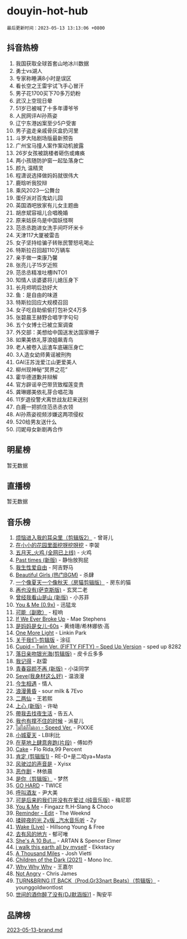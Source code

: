 # douyin-hot-hub

`最后更新时间：2023-05-13 13:13:06 +0800`

## 抖音热榜

1. 我国获取全球首套山地冰川数据
1. 勇士vs湖人
1. 专家称睡满8小时是误区
1. 看长空之王雷宇试飞手心冒汗
1. 男子花1700买下70多万奶粉
1. 武汉上空现日晕
1. 51岁已被喊了十多年谭爷爷
1. 人民网评AI孙燕姿
1. 辽宁东港凶案至少5户受害
1. 男子盗走亲戚骨灰盒扔河里
1. 斗罗大陆剧场版最新预告
1. 广州宝马撞人案作案动机披露
1. 26岁女孩被跳楼者砸伤或瘫痪
1. 两小孩随防护窗一起坠落身亡
1. 颜九 温精灵
1. 程潇说选择做妈妈就很伟大
1. 鹿晗听我狡辩
1. 乘风2023一公舞台
1. 蛋仔派对百鬼幼儿园
1. 英国酒吧放家有儿女主题曲
1. 胡彦斌容祖儿合唱晚婚
1. 原来姑获鸟是中国妖怪啊
1. 范丞丞跑进女洗手间吓坏米卡
1. 天津117大厦被雷击
1. 女子坚持给骗子转账民警怒吼喝止
1. 特斯拉召回超110万辆车
1. 亲手做一束康乃馨
1. 张亮儿子15岁近照
1. 范丞丞精准吐槽INTO1
1. 知情人谈婆婆将儿媳压身下
1. 长月烬明后劲好大
1. 鱼：是自由的味道
1. 特斯拉回应大规模召回
1. 女子吃自助偷偷打包补交4万多
1. 张碧晨王赫野合唱字字句句
1. 五个女博士已被立案调查
1. 外交部：美想给中国送发达国家帽子
1. 如果美依礼芽浪姐飙青鸟
1. 老人被卷入运渣车底碾压身亡
1. 3人造女幼师黄谣被刑拘
1. GAI汪苏泷爱江山更爱美人
1. 柳州现神秘“冥界之花”
1. 霍华德道歉并辩解
1. 官方辟谣辛巴带货致榴莲变贵
1. 龚琳娜美依礼芽合唱花海
1. 11岁退役警犬离世战友赶来送别
1. 白鹿一把抓住范丞丞衣领
1. AI孙燕姿视频涉嫌这两项侵权
1. 520给男友送什么
1. 闫妮母女新剧再合作

## 明星榜

暂无数据

## 直播榜

暂无数据

## 音乐榜

1. [烦恼进入我的耳朵里（剪辑版2）](https://sf3-cdn-tos.douyinstatic.com/obj/tos-cn-ve-2774/osESCgpxnAf0jBeRgDblCpAxn8bQHkAtNPYZao) - 曾哥儿
1. [在小小的花园里面挖呀挖呀挖](https://sf6-cdn-tos.douyinstatic.com/obj/tos-cn-ve-2774/os2adb4RkAEzn5BMQfADFeCEwBoeISLEIHaiBx) - 李袈
1. [五月天_火鸡 (全网已上线)](https://sf6-cdn-tos.douyinstatic.com/obj/tos-cn-ve-2774/oEtOMSQZstjlJ4nfBEgeqN29IbWjkmDBrFtF2C) - 火鸡
1. [Past times (新版)](https://sf6-cdn-tos.douyinstatic.com/obj/tos-cn-ve-2774/o0WCRoIwo7Bfbhu3casaLGNdI6zWAA1MgOXyT1) - 静怡放狗屁
1. [我生性爱自由]() - 阿吉野马
1. [Beautiful Girls (热门BGM)](https://sf3-cdn-tos.douyinstatic.com/obj/tos-cn-ve-2774/osAnWrFEDhzdY58AhSIVW9ebeevMKRrffQMkVQ) - 杀肆
1. [一个像夏天一个像秋天（房猫剪辑版）](https://sf3-cdn-tos.douyinstatic.com/obj/tos-cn-ve-2774/a5a649d88ef0437b918efc8be7005a59) - 房东的猫
1. [再也没有(萨克斯版)]() - 玄冥二老
1. [曾经我看山是山 (新版)](https://sf6-cdn-tos.douyinstatic.com/obj/tos-cn-ve-2774/ok5CBQbnQh6eZTktkPdkQHqJ5BHCzD4e87VuQg) - 小苏菲
1. [You & Me (0.9x)](https://sf3-cdn-tos.douyinstatic.com/obj/tos-cn-ve-2774/oMDBqYBbiA4keBCcQVtqZa6ngD8tQedzAyQvY3) - 迅猛龙
1. [可能（副歌）](https://sf6-cdn-tos.douyinstatic.com/obj/tos-cn-ve-2774/cde1731888894259b333569393c2fb51) - 程响
1. [If We Ever Broke Up](https://sf6-cdn-tos.douyinstatic.com/obj/tos-cn-ve-2774/o8onj5HDk0ImtBmO0URBfeyCDXQJMYkQ1gb8Zy) - Mae Stephens
1. [是妈妈是女儿-60s]() - 黄绮珊/希林娜依·高
1. [One More Light](https://sf3-cdn-tos.douyinstatic.com/obj/tos-cn-ve-2774/okIBCInhecoGOE5h6ZvqCBYtfXCIMQEbgkRKgD) - Linkin Park
1. [关于我们-剪辑版]() - 涂征
1. [Cupid – Twin Ver. (FIFTY FIFTY) – Sped Up Version](https://sf6-cdn-tos.douyinstatic.com/obj/tos-cn-ve-2774/o4b41lHCBEBDPBgkVXnRQkMgNI24lHZmReftkm) - sped up 8282
1. [落日亲吻银光海(剪辑版)]() - 皮卡丘多多
1. [我记得]() - 赵雷
1. [青春容颜不再 (新版)](https://sf6-cdn-tos.douyinstatic.com/obj/tos-cn-ve-2774/oQ4qwOozxA1Nkjkfh1XmRBIEWADUN6ow8sUSrU) - 小柒同学
1. [Seve(我身材这么好)]() - 温浪漫
1. [今生相遇](https://sf3-cdn-tos.douyinstatic.com/obj/tos-cn-ve-2774/bedfd34a62654678ac04ce86e1c19051) - 情人
1. [浪漫黄昏](https://sf6-cdn-tos.douyinstatic.com/obj/tos-cn-ve-2774/a2e4e0b8cf8b4cc0a6bfed7cd21bd5a0) - sour milk & 7Evo
1. [二两仙]() - 王若熙
1. [上心 (新版)](https://sf3-cdn-tos.douyinstatic.com/obj/tos-cn-ve-2774/ogDZOOoWEJmV7jn7BgbaePCQdPQPFqetB2Kkyt) - 许呦
1. [帶我去找夜生活]() - 告五人
1. [我也有撑不住的时候](https://sf6-cdn-tos.douyinstatic.com/obj/tos-cn-ve-2774/okmtBE1dkIBhwxeiBJeDgQnQtICZWIJUI2bjQr) - 派星儿
1. [ไม่ได้ก็ไม่เอา - Speed Ver.](https://sf3-cdn-tos.douyinstatic.com/obj/tos-cn-ve-2774/oMsFyA3EBDiUgOWxcdofhRnrIAWth1ab8wzqWo) - PiXXiE
1. [小城夏天]() - LBI利比
1. [在草地上肆意奔跑(片段)](https://sf3-cdn-tos.douyinstatic.com/obj/tos-cn-ve-2774/8831d494742f45dabdfa8adb8b817259) - 傅如乔
1. [Cake](https://sf3-cdn-tos.douyinstatic.com/obj/tos-cn-ve-2774/3545db16eba4434c853ab891b2b752af) - Flo Rida,99 Percent
1. [肯定 (剪辑版1)]() - RE-D+是二哈ya+Masta
1. [风驶过的声音是](https://sf3-cdn-tos.douyinstatic.com/obj/tos-cn-ve-2774/occkRiDYQBgkBAPb3JeQ9eBoiwOlItCRnBpZbZ) - Xyisx
1. [恶作剧]() - 林依晨
1. [是你（剪辑版）](https://sf6-cdn-tos.douyinstatic.com/obj/tos-cn-ve-2774/46019dae783c4c969944217fe1cfafc4) - 梦然
1. [GO HARD]() - TWICE
1. [呼叫酒友](https://sf3-cdn-tos.douyinstatic.com/obj/tos-cn-ve-2774/osia2bvWPAlznRLoaCkDFeCgfDF8QMXfIRwGOo) - 尹大美
1. [可是后来的我们并没有在爱过 (纯音乐版)]() - 梅尼耶
1. [You & Me]() - Fingazz ft.H-Slang & Choco
1. [Reminder - Edit](https://sf3-cdn-tos.douyinstatic.com/obj/tos-cn-ve-2774/oQnDPgSAYCGg7QD3sbzfaMVDI7AsfAsuL1FxeI) - The Weeknd
1. [揉碎夜的光 Zy版 _汽水音乐听](https://sf6-cdn-tos.douyinstatic.com/obj/tos-cn-ve-2774/ogKyLGzAIAAhZlBJNWBwMNAfaPZQU1uOyX2so5) - Zy
1. [Wake (Live)]() - Hillsong Young & Free
1. [去有风的地方]() - 郁可唯
1. [She's A 10 But...](https://sf6-cdn-tos.douyinstatic.com/obj/tos-cn-ve-2774/oIIbUHBsZzzWCvzjbfV3N0qwacFtshbgQyepBI) - ARTAN & Spencer Elmer
1. [i walk this earth all by myself](https://sf3-cdn-tos.douyinstatic.com/obj/tos-cn-ve-2774/c751e38547b548b389ff6e1b9203b1de) - Ekkstacy
1. [A Thousand Miles]() - Josh Vietti
1. [Children of the Dark (2021)](https://sf3-cdn-tos.douyinstatic.com/obj/tos-cn-ve-2774/43c78522b6434795bdfd761c61768ad9) - Mono Inc.
1. [Why Why Why]() - 王嘉尔
1. [Not Angry](https://sf3-cdn-tos.douyinstatic.com/obj/tos-cn-ve-2774/651f30a826dc43cbb6becf6b048f9541) - Chris James
1. [TURN&BRING IT BACK（Prod.Gr33nart Beats）（剪辑版）](https://sf3-cdn-tos.douyinstatic.com/obj/tos-cn-ve-2774/1821b5f8d0384f7ba8b99ffaa9d30fb8) - younggoldwontlost
1. [世间的酒你醉了没有(DJ默涵版)1]() - 陶安平

## 品牌榜

[2023-05-13-brand.md](2023-05-13-brand.md)
